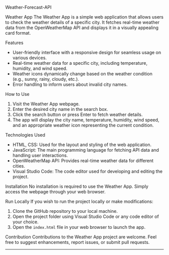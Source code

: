  Weather-Forecast-API

Weather App
The Weather App is a simple web application that allows users to check the weather details of a specific city. It fetches real-time weather data from the OpenWeatherMap API and displays it in a visually appealing card format.

Features
- User-friendly interface with a responsive design for seamless usage on various devices.
- Real-time weather data for a specific city, including temperature, humidity, and wind speed.
- Weather icons dynamically change based on the weather condition (e.g., sunny, rainy, cloudy, etc.).
- Error handling to inform users about invalid city names.

How to Use
1. Visit the Weather App webpage.
2. Enter the desired city name in the search box.
3. Click the search button or press Enter to fetch weather details.
4. The app will display the city name, temperature, humidity, wind speed, and an appropriate weather icon representing the current condition.

Technologies Used
- HTML, CSS: Used for the layout and styling of the web application.
- JavaScript: The main programming language for fetching API data and handling user interactions.
- OpenWeatherMap API: Provides real-time weather data for different cities.
- Visual Studio Code: The code editor used for developing and editing the project.

Installation
No installation is required to use the Weather App. Simply access the webpage through your web browser.

Run Locally
If you wish to run the project locally or make modifications:
1. Clone the GitHub repository to your local machine.
2. Open the project folder using Visual Studio Code or any code editor of your choice.
3. Open the `index.html` file in your web browser to launch the app.

Contribution
Contributions to the Weather App project are welcome. Feel free to suggest enhancements, report issues, or submit pull requests.

---

